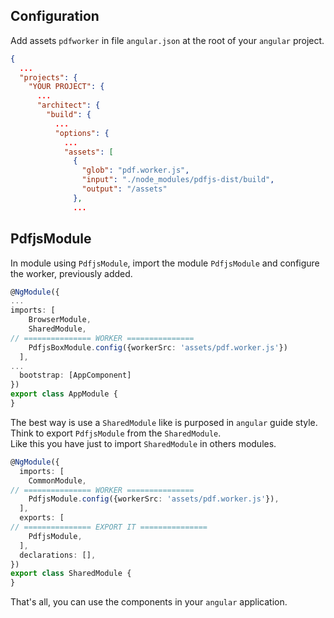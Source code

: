 ## Configuration

Add assets `pdfworker` in file `angular.json` at the root of your `angular` project.

```json
{
  ...
  "projects": {
    "YOUR PROJECT": {
      ...
      "architect": {
        "build": {
          ...
          "options": {
            ...
            "assets": [
              { 
                "glob": "pdf.worker.js", 
                "input": "./node_modules/pdfjs-dist/build", 
                "output": "/assets" 
              },
              ...
```

## PdfjsModule 

In module using `PdfjsModule`, import the module `PdfjsModule` and configure the worker, previously added.

```typescript
@NgModule({
...
imports: [
    BrowserModule,
    SharedModule,
// =============== WORKER =============== 
    PdfjsBoxModule.config({workerSrc: 'assets/pdf.worker.js'})
  ],
...
  bootstrap: [AppComponent]
})
export class AppModule {
}
```

The best way is use a `SharedModule` like is purposed in `angular` guide style.   
Think to export `PdfjsModule` from the `SharedModule`.   
Like this you have just to import `SharedModule` in others modules.

```typescript
@NgModule({
  imports: [
    CommonModule,
// =============== WORKER =============== 
    PdfjsModule.config({workerSrc: 'assets/pdf.worker.js'}),
  ],
  exports: [
// =============== EXPORT IT =============== 
    PdfjsModule,
  ],
  declarations: [],
})
export class SharedModule {
}
```

That's all, you can use the components in your `angular` application.
